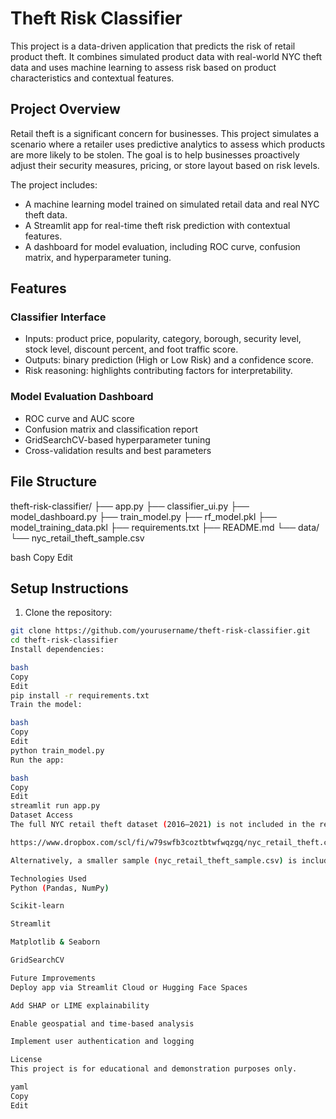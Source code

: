 # Theft Risk Classifier

This project is a data-driven application that predicts the risk of retail product theft. It combines simulated product data with real-world NYC theft data and uses machine learning to assess risk based on product characteristics and contextual features.

## Project Overview

Retail theft is a significant concern for businesses. This project simulates a scenario where a retailer uses predictive analytics to assess which products are more likely to be stolen. The goal is to help businesses proactively adjust their security measures, pricing, or store layout based on risk levels.

The project includes:

- A machine learning model trained on simulated retail data and real NYC theft data.
- A Streamlit app for real-time theft risk prediction with contextual features.
- A dashboard for model evaluation, including ROC curve, confusion matrix, and hyperparameter tuning.

## Features

### Classifier Interface
- Inputs: product price, popularity, category, borough, security level, stock level, discount percent, and foot traffic score.
- Outputs: binary prediction (High or Low Risk) and a confidence score.
- Risk reasoning: highlights contributing factors for interpretability.

### Model Evaluation Dashboard
- ROC curve and AUC score
- Confusion matrix and classification report
- GridSearchCV-based hyperparameter tuning
- Cross-validation results and best parameters

## File Structure

theft-risk-classifier/
├── app.py
├── classifier_ui.py
├── model_dashboard.py
├── train_model.py
├── rf_model.pkl
├── model_training_data.pkl
├── requirements.txt
├── README.md
└── data/
└── nyc_retail_theft_sample.csv

bash
Copy
Edit

## Setup Instructions

1. Clone the repository:
```bash
git clone https://github.com/yourusername/theft-risk-classifier.git
cd theft-risk-classifier
Install dependencies:

bash
Copy
Edit
pip install -r requirements.txt
Train the model:

bash
Copy
Edit
python train_model.py
Run the app:

bash
Copy
Edit
streamlit run app.py
Dataset Access
The full NYC retail theft dataset (2016–2021) is not included in the repository due to size limits. You can download it from the following Google Drive link:

https://www.dropbox.com/scl/fi/w79swfb3coztbtwfwqzgq/nyc_retail_theft.csv?rlkey=b54q5jhj4znfrrmsm3b2fddv3&st=9hdelvss&dl=0

Alternatively, a smaller sample (nyc_retail_theft_sample.csv) is included in the data/ folder for demo and testing purposes.

Technologies Used
Python (Pandas, NumPy)

Scikit-learn

Streamlit

Matplotlib & Seaborn

GridSearchCV

Future Improvements
Deploy app via Streamlit Cloud or Hugging Face Spaces

Add SHAP or LIME explainability

Enable geospatial and time-based analysis

Implement user authentication and logging

License
This project is for educational and demonstration purposes only.

yaml
Copy
Edit
